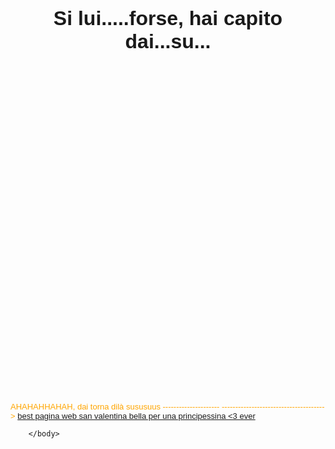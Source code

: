 <html>
<head> 
    <title>MOUSE</title>
        <body background="mouse.jpg">
            <b><p align="center"><font size="6" face="arial">Si lui.....forse, hai capito dai...su...</font></b><br><br><br><br><br><br><br><br><br><br><br><br><br><br><br><br><br><br><br><br><br><br><br><br><br><br><br><br><br><br><br><br><br>   
            </p>
            <p align="rightmargin"><font size="2" color="orange" face="arial"> AHAHAHHAHAH, dai torna dilà sususuus ---------------------
                --------------------------------------> <a href="san valentino.html">best pagina web san valentina bella  per una principessina <3 ever </a> </font> 
            </p>

        </body>
    
</head>
</html>


